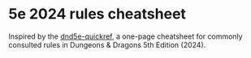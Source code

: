 # 5e 2024 rules cheatsheet

Inspired by the [dnd5e-quickref](https://crobi.github.io/dnd5e-quickref/preview/quickref.html), a one-page cheatsheet for commonly consulted rules in Dungeons & Dragons 5th Edition (2024). 
